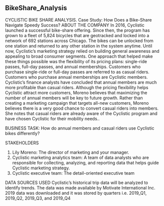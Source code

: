 ## BikeShare_Analysis
CYCLISTIC BIKE SHARE ANALYSIS.
Case Study: How Does a Bike-Share Navigate Speedy Success?
ABOUT THE COMPANY
In 2016, Cyclistic launched a successful bike-share offering. Since then, the program has grown to a fleet of 5,824 bicycles that are geotracked and locked into a network of 692 stations across Chicago. The bikes can be unlocked from one station and returned to any other station in the system anytime.
Until now, Cyclistic’s marketing strategy relied on building general awareness and appealing to broad consumer segments. One approach that helped make these things possible was the flexibility of its pricing plans: single-ride passes, full-day passes, and annual memberships. Customers who purchase single-ride or full-day passes are referred to as casual riders. Customers who purchase annual memberships are Cyclistic members.
Cyclistic’s finance analysts have concluded that annual members are much more profitable than casual riders. Although the pricing flexibility helps Cyclistic attract more customers, Moreno believes that maximizing the number of annual members will be key to future growth. Rather than creating a marketing campaign that targets all-new customers, Moreno believes there is a very good chance to convert casual riders into members. She notes that casual riders are already aware of the Cyclistic program and have chosen Cyclistic for their mobility needs..

BUSINESS TASK: How do annual members and casual riders use Cyclistic bikes differently?

STAKEHOLDERS
1.	Lily Moreno: The director of marketing and your manager.
2.	Cyclistic marketing analytics team: A team of data analysts who are responsible for collecting, analyzing, and reporting data that helps guide Cyclistic marketing strategy.
3.	Cyclistic executive team: The detail-oriented executive team

DATA SOURCES USED
Cyclistic’s historical trip data will be analyzed to identify trends. The data was made available by Motivate International Inc. 2019 data was downloaded and it was stored by quarters i.e. 2019_Q1, 2019_Q2, 2019_Q3, and 2019_Q4 
